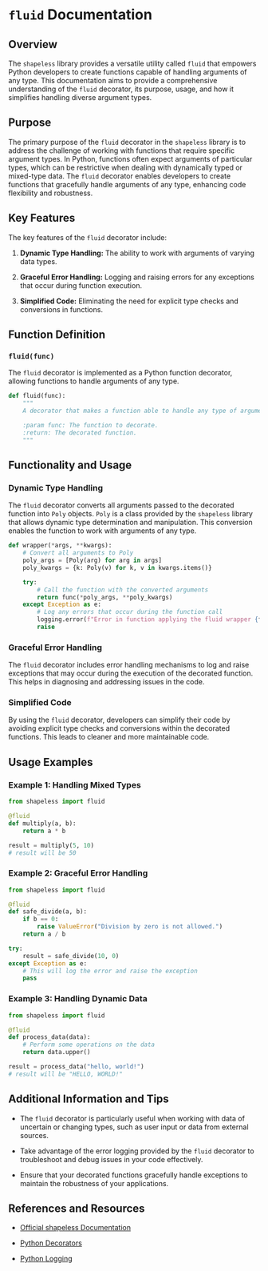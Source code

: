 # `fluid` Documentation

## Overview

The `shapeless` library provides a versatile utility called `fluid` that empowers Python developers to create functions capable of handling arguments of any type. This documentation aims to provide a comprehensive understanding of the `fluid` decorator, its purpose, usage, and how it simplifies handling diverse argument types.

## Purpose

The primary purpose of the `fluid` decorator in the `shapeless` library is to address the challenge of working with functions that require specific argument types. In Python, functions often expect arguments of particular types, which can be restrictive when dealing with dynamically typed or mixed-type data. The `fluid` decorator enables developers to create functions that gracefully handle arguments of any type, enhancing code flexibility and robustness.

## Key Features

The key features of the `fluid` decorator include:

1. **Dynamic Type Handling:** The ability to work with arguments of varying data types.

2. **Graceful Error Handling:** Logging and raising errors for any exceptions that occur during function execution.

3. **Simplified Code:** Eliminating the need for explicit type checks and conversions in functions.

## Function Definition

### `fluid(func)`

The `fluid` decorator is implemented as a Python function decorator, allowing functions to handle arguments of any type.

```python
def fluid(func):
    """
    A decorator that makes a function able to handle any type of arguments.

    :param func: The function to decorate.
    :return: The decorated function.
    """
```

## Functionality and Usage

### Dynamic Type Handling

The `fluid` decorator converts all arguments passed to the decorated function into `Poly` objects. `Poly` is a class provided by the `shapeless` library that allows dynamic type determination and manipulation. This conversion enables the function to work with arguments of any type.

```python
def wrapper(*args, **kwargs):
    # Convert all arguments to Poly
    poly_args = [Poly(arg) for arg in args]
    poly_kwargs = {k: Poly(v) for k, v in kwargs.items()}

    try:
        # Call the function with the converted arguments
        return func(*poly_args, **poly_kwargs)
    except Exception as e:
        # Log any errors that occur during the function call
        logging.error(f"Error in function applying the fluid wrapper {func.__name__}: {e}")
        raise
```

### Graceful Error Handling

The `fluid` decorator includes error handling mechanisms to log and raise exceptions that may occur during the execution of the decorated function. This helps in diagnosing and addressing issues in the code.

### Simplified Code

By using the `fluid` decorator, developers can simplify their code by avoiding explicit type checks and conversions within the decorated functions. This leads to cleaner and more maintainable code.

## Usage Examples

### Example 1: Handling Mixed Types

```python
from shapeless import fluid

@fluid
def multiply(a, b):
    return a * b

result = multiply(5, 10)
# result will be 50
```

### Example 2: Graceful Error Handling

```python
from shapeless import fluid

@fluid
def safe_divide(a, b):
    if b == 0:
        raise ValueError("Division by zero is not allowed.")
    return a / b

try:
    result = safe_divide(10, 0)
except Exception as e:
    # This will log the error and raise the exception
    pass
```

### Example 3: Handling Dynamic Data

```python
from shapeless import fluid

@fluid
def process_data(data):
    # Perform some operations on the data
    return data.upper()

result = process_data("hello, world!")
# result will be "HELLO, WORLD!"
```

## Additional Information and Tips

- The `fluid` decorator is particularly useful when working with data of uncertain or changing types, such as user input or data from external sources.

- Take advantage of the error logging provided by the `fluid` decorator to troubleshoot and debug issues in your code effectively.

- Ensure that your decorated functions gracefully handle exceptions to maintain the robustness of your applications.

## References and Resources

- [Official shapeless Documentation](https://shapeless.readthedocs.io/en/stable/)

- [Python Decorators](https://docs.python.org/3/glossary.html#term-decorator)

- [Python Logging](https://docs.python.org/3/library/logging.html)